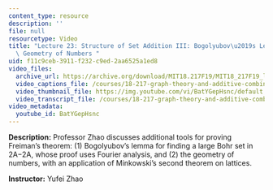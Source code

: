 ```yaml
---
content_type: resource
description: ''
file: null
resourcetype: Video
title: "Lecture 23: Structure of Set Addition III: Bogolyubov\u2019s Lemma and the\
  \ Geometry of Numbers "
uid: f11c9ceb-3911-f232-c9ed-2aa6525a1ed8
video_files:
  archive_url: https://archive.org/download/MIT18.217F19/MIT18_217F19_lec23_300k.mp4
  video_captions_file: /courses/18-217-graph-theory-and-additive-combinatorics-fall-2019/a9181e4d59de5d83b77bae34c4a4b2f0_BatYGepHsnc.vtt
  video_thumbnail_file: https://img.youtube.com/vi/BatYGepHsnc/default.jpg
  video_transcript_file: /courses/18-217-graph-theory-and-additive-combinatorics-fall-2019/910a6eb17de04f3d567bf1e404760a16_BatYGepHsnc.pdf
video_metadata:
  youtube_id: BatYGepHsnc
---
```


**Description:** Professor Zhao discusses additional tools for proving Freiman’s theorem: (1) Bogolyubov’s lemma for finding a large Bohr set in 2A−2A, whose proof uses Fourier analysis, and (2) the geometry of numbers, with an application of Minkowski’s second theorem on lattices.

**Instructor:** Yufei Zhao